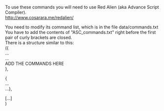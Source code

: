 To use these commands you will need to use Red Alien (aka Advance Script Compiler).  
http://www.cosarara.me/redalien/  
  
You need to modify its command list, which is in the file data/commands.txt  
You have to add the contents of "ASC_commands.txt" right before the first pair of curly brackets are closed.  
There is a structure similar to this:  
({  
	...  
	...  
	ADD THE COMMANDS HERE  
	},  

{  
	...  
	...},  
  
[...]  
)  
	



